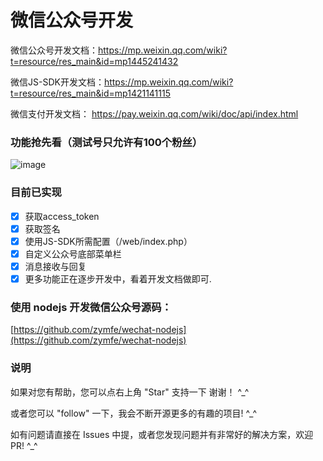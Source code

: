 # 微信公众号开发

微信公众号开发文档：https://mp.weixin.qq.com/wiki?t=resource/res_main&id=mp1445241432

微信JS-SDK开发文档：https://mp.weixin.qq.com/wiki?t=resource/res_main&id=mp1421141115

微信支付开发文档：  https://pay.weixin.qq.com/wiki/doc/api/index.html

### 功能抢先看（测试号只允许有100个粉丝）

![image](https://github.com/zymseo/wx-public/blob/master/qrcode.png)

### 目前已实现

- [x] 获取access_token
- [x] 获取签名
- [x] 使用JS-SDK所需配置（/web/index.php）
- [x] 自定义公众号底部菜单栏
- [x] 消息接收与回复
- [x] 更多功能正在逐步开发中，看着开发文档做即可.

### 使用 nodejs 开发微信公众号源码：

[https://github.com/zymfe/wechat-nodejs](https://github.com/zymfe/wechat-nodejs)

### 说明

如果对您有帮助，您可以点右上角 "Star" 支持一下 谢谢！ ^_^

或者您可以 "follow" 一下，我会不断开源更多的有趣的项目! ^_^

如有问题请直接在 Issues 中提，或者您发现问题并有非常好的解决方案，欢迎 PR! ^_^